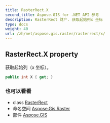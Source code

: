 ```yaml
---
title: RasterRect.X
second_title: Aspose.GIS for .NET API 参考
description: RasterRect 财产. 获取起始列x 坐标
type: docs
weight: 40
url: /zh/net/aspose.gis.raster/rasterrect/x/
---
```

## RasterRect.X property

获取起始列（x 坐标）。

```csharp
public int X { get; }
```

### 也可以看看

* class [RasterRect](../)
* 命名空间 [Aspose.Gis.Raster](../../rasterrect/)
* 部件 [Aspose.GIS](../../../)


